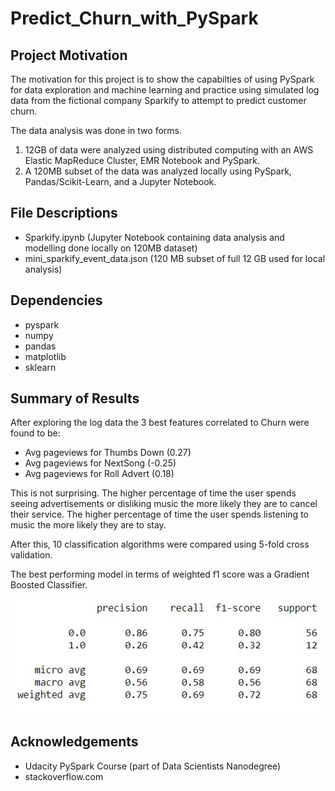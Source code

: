 # Predict_Churn_with_PySpark

## Project Motivation

The motivation for this project is to show the capabilties of using PySpark for data exploration and machine learning and practice using simulated log data from the fictional company Sparkify to attempt to predict customer churn.

The data analysis was done in two forms. 
1. 12GB of data were analyzed using distributed computing with an AWS Elastic MapReduce Cluster, EMR Notebook and PySpark.
2. A 120MB subset of the data was analyzed locally using PySpark, Pandas/Scikit-Learn, and a Jupyter Notebook.

## File Descriptions

- Sparkify.ipynb (Jupyter Notebook containing data analysis and modelling done locally on 120MB dataset)
- mini_sparkify_event_data.json (120 MB subset of full 12 GB used for local analysis)

## Dependencies

- pyspark
- numpy
- pandas
- matplotlib
- sklearn

## Summary of Results

After exploring the log data the 3 best features correlated to Churn were found to be: 

- Avg pageviews for Thumbs Down (0.27) 
- Avg pageviews for NextSong (-0.25)
- Avg pageviews for Roll Advert (0.18) 

This is not surprising. The higher percentage of time the user spends seeing advertisements or disliking music the more likely they are to cancel their service. The higher percentage of time the user spends listening to music the more likely they are to stay.

After this, 10 classification algorithms were compared using 5-fold cross validation.

The best performing model in terms of weighted f1 score was a Gradient Boosted Classifier.

![Alt text](https://github.com/tylerwatkins101/Predict_Churn_with_PySpark/blob/master/Classification%20Report.jpg)

## Acknowledgements

- Udacity PySpark Course (part of Data Scientists Nanodegree)
- stackoverflow.com
